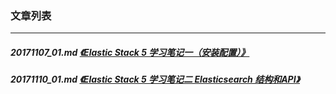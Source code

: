 ### 文章列表
---
##### 20171107_01.md [《Elastic Stack 5 学习笔记一（安装配置）》](20171107_01.md)
##### 20171110_01.md [《Elastic Stack 5 学习笔记二 Elasticsearch 结构和API》](20171110_01.md)